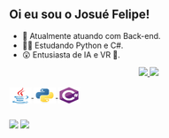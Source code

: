 ## Oi eu sou o Josué Felipe!

* 🔭 Atualmente atuando com Back-end.
* 👨‍🎓 Estudando Python e C#.
* 😲 Entusiasta de IA e VR 🤖.
<div align="center">
  <a href="https://github.com/JosueLft">
  <img height="180em" src="https://github-readme-stats.vercel.app/api?username=JosueLft&show_icons=true&theme=midnight-purple&include_all_commits=true&count_private=true"/>
  <img height="180em" src="https://github-readme-stats.vercel.app/api/top-langs/?username=JosueLft&layout=compact&langs_count=7&theme=midnight-purple"/>
</div>
<div style="display: inline_block"><br>
  <img align="center" alt="Josue-Java" height="30" width="40" src="https://raw.githubusercontent.com/devicons/devicon/master/icons/java/java-original.svg">
  <img align="center" alt="Josue-Python" height="30" width="40" src="https://raw.githubusercontent.com/devicons/devicon/master/icons/python/python-original.svg">
  <img align="center" alt="Josue-Csharp" height="30" width="40" src="https://raw.githubusercontent.com/devicons/devicon/master/icons/csharp/csharp-original.svg">
</div>
  
  ##
 
<div> 
  <a href = "mailto:josueflx1999@gmail.com"><img src="https://img.shields.io/badge/Gmail-D14836?style=for-the-badge&logo=gmail&logoColor=white" target="_blank"></a>
  <a href="https://www.linkedin.com/in/josu%C3%A9-felipe-4b5929135" target="_blank"><img src="https://img.shields.io/badge/-LinkedIn-%230077B5?style=for-the-badge&logo=linkedin&logoColor=white" target="_blank"></a> 
</div>
